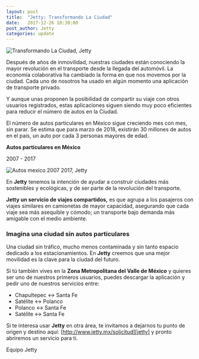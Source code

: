 ```yaml
---
layout: post
title:  "Jetty: Transformando La Ciudad"
date:   2017-12-26 10:30:00
post_author: Jetty
categories: update
---
```

![Transformando La Ciudad, Jetty]({{site.baseurl}}/imgs-blog/movilidad.jpg)

Después de años de inmovilidad, nuestras ciudades están conociendo la mayor revolución en el transporte desde la llegada del automóvil. La economía colaborativa ha cambiado la forma en que nos movemos por la ciudad. Cada uno de nosotros ha usado en algún momento una aplicación de transporte privado.

Y aunque unas proponen la posibilidad de compartir su viaje con otros usuarios registrados, estas aplicaciones siguen siendo muy poco eficientes para reducir el número de autos en la Ciudad.

El número de autos particulares en México sigue creciendo mes con mes, sin parar. Se estima que para marzo de 2018, existirán 30 millones de autos en el país, un auto por cada 3 personas mayores de edad.

<div class="text-center">
  <p class="lead"><b>Autos particulares en México</b></p>
  <p>2007 - 2017</p>
</div>

![Autos mexico 2007 2017, Jetty]({{site.baseurl}}/imgs-blog/grafica-autos.jpg)

En <b>Jetty</b> tenemos la intención de ayudar a construir ciudades más sostenibles y ecológicas, y de ser parte de la revolución del transporte.

<b>Jetty un servicio de viajes compartidos,</b> es que agrupa a los pasajeros con viajes similares en camionetas de mayor capacidad, asegurando que cada viaje sea más asequible y cómodo; un transporte bajo demanda más amigable con el medio ambiente.

<div class="text-center">
  <h3>Imagina una ciudad sin autos particulares</h3>
</div>

Una ciudad sin tráfico, mucho menos contaminada y sin tanto espacio dedicado a los estacionamientos.
En <b>Jetty</b> creemos que una mejor movilidad es la clave para la ciudad del futuro.

Si tú también vives en la <b>Zona Metropolitana del Valle de México</b> y quieres ser uno de nuestros primeros usuarios, puedes descargar la aplicación y pedir uno de nuestros servicios entre:

<ul>
  <li>Chapultepec <-> Santa Fe</li>
  <li>Satélite <-> Polanco</li>
  <li>Polanco <-> Santa Fe</li>
  <li>Satélite <-> Santa Fe</li>
</ul>

Si te interesa usar <b>Jetty</b> en otra área, te invitamos a dejarnos tu punto de origen y destino aquí: [http://www.jetty.mx/solicitud][jetty] y pronto abriremos un servicio para ti.

Equipo Jetty

[jetty]:http://www.jetty.mx/solicitud